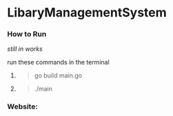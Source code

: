 # LibaryManagementSystem


### How to Run 
*still in works*

run these commands in the terminal
1. >go build main.go
2. >./main


### Website:



